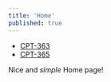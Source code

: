 ```yaml
---
title: 'Home'
published: true
---
```


*   [CPT-363](/cpt-363/home)
*   [CPT-365](/cpt-353/home)

Nice and _simple_ Home page!
